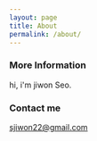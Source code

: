 ```yaml
---
layout: page
title: About
permalink: /about/
---
```



### More Information

hi, i'm jiwon Seo.

### Contact me

[sjiwon22@gmail.com](mailto:sjiwon22@gmail.com)